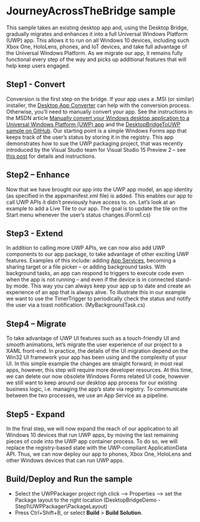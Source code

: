 ﻿# JourneyAcrossTheBridge sample

This sample takes an existing desktop app and, using the Desktop Bridge, gradually migrates and enhances it into a full Universal Windows Platform (UWP) app. This allows it to run on all Windows 10 devices, including such Xbox One, HoloLens, phones, and IoT devices, and take full advantage of the Universal Windows Platform.
As we migrate our app, it remains fully functional every step of the way and picks up additional features that will help keep users engaged.


Step1 - Convert
----------------

Conversion is the first step on the bridge. If your app uses a .MSI (or similar) installer, the [Desktop App Converter](https://msdn.microsoft.com/windows/uwp/porting/desktop-to-uwp-run-desktop-app-converter) can help with the conversion process.  Otherwise, you’ll need to manually convert your app. See the instructions in the MSDN article [Manually convert your Windows desktop application to a Universal Windows Platform (UWP) app]( https://msdn.microsoft.com/windows/uwp/porting/desktop-to-uwp-manual-conversion) and the [DesktopBridgeToUWP sample on GitHub](https://github.com/Microsoft/DesktopBridgeToUWP-Samples/tree/master/Samples/HelloWorldSample). 
Our starting point is a simple Windows Forms app that keeps track of the user’s status by storing it in the registry. This app demonstrates how to sue the UWP packaging project, that was recently introduced by the Visual Studio team for Visual Studio 15 Preview 2 – see [this post](https://msdn.microsoft.com/windows/uwp/porting/desktop-to-uwp-deploy-and-debug) for details and instructions.


Step2 – Enhance
----------------

Now that we have brought our app into the UWP app model, an app identity (as specified in the appxmanifest.xml file) is added. This enables our app to call UWP APIs it didn’t previously have access to. on. Let’s look at an example to add a Live Tile to our app. The goal is to update the tile on the Start menu whenever the user’s status changes.(Form1.cs)


Step3 - Extend
---------------

In addition to calling more UWP APIs, we can now also add UWP components to our app package, to take advantage of other exciting UWP features. Examples of this include: adding [App Services](https://msdn.microsoft.com/en-us/windows/uwp/launch-resume/how-to-create-and-consume-an-app-service), becoming a sharing target or a file picker – or adding background tasks. With background tasks, an app can respond to triggers to execute code even when the app is not running – and even if the device is in connected stand-by mode. This way you can always keep your app up to date and create an experience of an app that is always alive. To illustrate this in our example we want to use the TimerTrigger to periodically check the status and notify the user via a toast notification. (MyBackgroundTask.cs)


Step4 – Migrate
---------------

To take advantage of UWP UI features such as a touch-friendly UI and smooth animations, let’s migrate the user experience of our project to a XAML front-end. In practice, the details of the UI migration depend on the Win32 UI framework your app has been using and the complexity of your UI. In this simple example the changes are straight forward; in most real apps, however, this step will require more developer resources.
At this time, we can delete our now obsolete Windows Forms related UI code, however we still want to keep around our desktop app process for our existing business logic, i.e. managing the app’s state via registry. To communicate between the two processes, we use an App Service as a pipeline.


Step5 - Expand
---------------

In the final step, we will now expand the reach of our application to all Windows 10 devices that run UWP apps, by moving the last remaining pieces of code into the UWP app container process. To do so, we will replace the registry-based state with the UWP-compliant ApplicationData API. Thus, we can now deploy our app to phones, Xbox One, HoloLens and other Windows devices that can run UWP apps.


Build/Deploy and Run the sample
-------------------------------

 - Select the UWPPackager project righ click --> Properties --> set the Package layout to the right location (DesktopBridgeDemo - Step1\UWPPackager\PackageLayout)
 - Press Ctrl+Shift+B, or select **Build** \> **Build Solution**. 
 